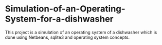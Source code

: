 # Simulation-of-an-Operating-System-for-a-dishwasher
This project is a simulation of an operating system of a dishwasher which is done using Netbeans, sqlite3 and operating system concepts.

